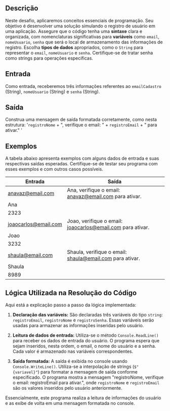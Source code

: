 ## Descrição

Neste desafio, aplicaremos conceitos essenciais de programação. Seu objetivo é desenvolver uma solução simulando o registro de usuário em uma aplicação. Assegure que o código tenha uma **sintaxe** clara e organizada, com nomenclaturas significativas para **variáveis** como `email`, `nomeUsuario`, `senha` que será o local de armazenamento das informações de registro. Escolha **tipos de dados** apropriados, como o `String` para representar o `email`, `nomeUsuario` e `senha`. Certifique-se de tratar senha como strings para operações específicas.

## Entrada

Como entrada, receberemos três informações referentes ao `emailCadastro` (String), `nomeUsuario` (String) e `senha` (String).

## Saída

Construa uma mensagem de saída formatada corretamente, como nesta estrutura: '`registroNome` + ", verifique o email: " + `registroEmail` + " para ativar." '

## Exemplos

A tabela abaixo apresenta exemplos com alguns dados de entrada e suas respectivas saídas esperadas. Certifique-se de testar seu programa com esses exemplos e com outros casos possíveis.

| Entrada                 | Saída                                                    |
|-------------------------|----------------------------------------------------------|
| anavaz@email.com        | Ana, verifique o email: anavaz@email.com para ativar.    |
| Ana                     |                                                          |
| 2323                    |                                                          |
| joaocarlos@email.com    | Joao, verifique o email: joaocarlos@email.com para ativar.|
| Joao                    |                                                          |
| 3232                    |                                                          |
| shaula@email.com        | Shaula, verifique o email: shaula@email.com para ativar. |
| Shaula                  |                                                          |
| 8989                    |                                                          |


## Lógica Utilizada na Resolução do Código

Aqui está a explicação passo a passo da lógica implementada:

1. **Declaração das variáveis:** São declaradas três variáveis do tipo `string`: `registroEmail`, `registroNome` e `registroSenha`. Essas variáveis serão usadas para armazenar as informações inseridas pelo usuário.

2. **Leitura de dados de entrada:** Utiliza-se o método `Console.ReadLine()` para receber os dados de entrada do usuário. O programa espera que sejam inseridos, nesta ordem, o email, o nome do usuário e a senha. Cada valor é armazenado nas variáveis correspondentes.

3. **Saída formatada:** A saída é exibida no console usando `Console.WriteLine()`. Utiliza-se a interpolação de strings (`$"{variavel}"`) para formatar a mensagem de saída conforme especificado. O programa mostra a mensagem "registroNome, verifique o email: registroEmail para ativar.", onde `registroNome` e `registroEmail` são os valores inseridos pelo usuário anteriormente.

Essencialmente, este programa realiza a leitura de informações do usuário e as exibe de volta em uma mensagem formatada no console.
